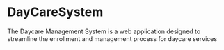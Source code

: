 # DayCareSystem
The Daycare Management System is a web application designed to streamline the enrollment and management process for daycare services

